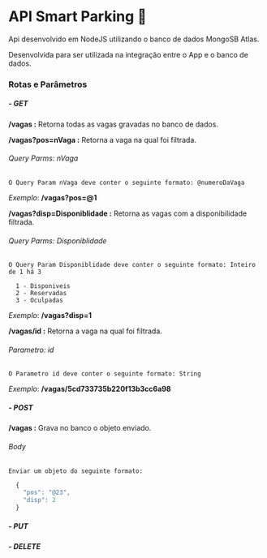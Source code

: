 # API Smart Parking :car:
Api desenvolvido em NodeJS utilizando o banco de dados MongoSB Atlas.

Desenvolvida para ser utilizada na integração entre o App e o banco de dados.

### Rotas e Parâmetros

##### - GET

**/vagas :** Retorna todas as vagas gravadas no banco de dados.

**/vagas?pos=nVaga :** Retorna a vaga na qual foi filtrada.

  ###### Query Parms: nVaga
  
    O Query Param nVaga deve conter o seguinte formato: @numeroDaVaga
    
*Exemplo*: **/vagas?pos=@1**

**/vagas?disp=Disponiblidade :** Retorna as vagas com a disponibilidade filtrada.

  ###### Query Parms: Disponiblidade
  
    O Query Param Disponiblidade deve conter o seguinte formato: Inteiro de 1 há 3
    
      1 - Disponiveis
      2 - Reservadas
      3 - Oculpadas

*Exemplo*: **/vagas?disp=1**

**/vagas/id :** Retorna a vaga na qual foi filtrada.

  ###### Parametro: id
  
    O Parametro id deve conter o seguinte formato: String
    
*Exemplo*: **/vagas/5cd733735b220f13b3cc6a98**

##### - POST

**/vagas :** Grava no banco o objeto enviado.

  ###### Body
  
    Enviar um objeto do seguinte formato:
```javascript
  {
    "pos": "@23",
    "disp": 2
  }
```

##### - PUT

##### - DELETE


